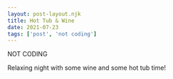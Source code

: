 ```yaml
---
layout: post-layout.njk
title: Hot Tub & Wine
date: 2021-07-23
tags: ['post', 'not coding']
---
```

<!-- Excerpt Start -->
NOT CODING
<!-- Excerpt End -->

Relaxing night with some wine and some hot tub time!
